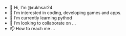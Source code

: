 - 👋 Hi, I’m @rukhsar24
- 👀 I’m interested in coding, developing games and apps.
- 🌱 I’m currently learning pythod
- 💞️ I’m looking to collaborate on ...
- 📫 How to reach me ...

<!---
rukhsar24/rukhsar24 is a ✨ special ✨ repository because its `README.md` (this file) appears on your GitHub profile.
You can click the Preview link to take a look at your changes.
--->
